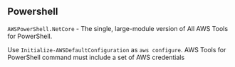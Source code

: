 ## Powershell
`AWSPowerShell.NetCore` - The single, large-module version of All AWS Tools for PowerShell. 

Use `Initialize-AWSDefaultConfiguration` as `aws configure`. AWS Tools for PowerShell command must include a set of AWS credentials
